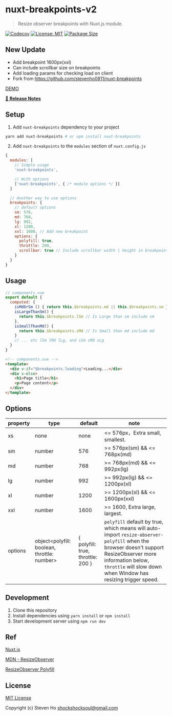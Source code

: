 # nuxt-breakpoints-v2

> Resize observer breakpoints with Nuxt.js module.


[![Codecov](https://codecov.io/gh/steven0811/nuxt-breakpoints/branch/master/graph/badge.svg)](https://codecov.io/gh/steven0811/nuxt-breakpoints)
[![License: MIT](https://img.shields.io/badge/License-MIT-yellow.svg)](https://opensource.org/licenses/MIT)
[![Package Size](https://img.shields.io/bundlephobia/minzip/nuxt-breakpoints)](https://nodei.co/npm/nuxt-breakpoints/)

## New Update
 - Add breakpoint 1600px(xxl)
 - Can include scrollbar size on breakpoints
 - Add loading params for checking load on client
 - Fork from https://github.com/stevenho0811/nuxt-breakpoints


[DEMO](https://steven0811.github.io/nuxt-breakpoints/)

[📖 **Release Notes**](./CHANGELOG.md)

## Setup

1. Add `nuxt-breakpoints` dependency to your project

```bash
yarn add nuxt-breakpoints # or npm install nuxt-breakpoints
```

2. Add `nuxt-breakpoints` to the `modules` section of `nuxt.config.js`

```js
{
  modules: [
    // Simple usage
    'nuxt-breakpoints',

    // With options
    ['nuxt-breakpoints', { /* module options */ }]
  ]

  // Another way to use options
  breakpoints: {
    // default options
    sm: 576,
    md: 768,
    lg: 992,
    xl: 1200,
    xxl: 1600, // Add new breakpoint
    options: {
      polyfill: true,
      throttle: 200,
      scrollbar: true // Include scrollbar width | height in breakpoints
    }
  }
}
```
## Usage
```js
// components.vue
export default {
  computed: {
    isMdOrSm () { return this.$breakpoints.md || this.$breakpoints.sm },
    isLargeThanSm() {
      return this.$breakpoints.lSm // Is Large than sm include sm
    },
    isSmallThanMd() {
      return this.$breakpoints.sMd // Is Small than md include md
    }
    // ... etc lSm lMd lLg, and sSm sMd sLg
  }
}
```

```html
<!-- components.vue -->
<template>
  <div v-if="$breakpoints.loading">Loading...</div>
  <div v-else>
    <h1>Page title</h1>
    <p>Page content</p>
  </div>
</template>
```

## Options
| property | type                                        | default                           | note                                                                                                                                                                                                                          |
|----------|---------------------------------------------|-----------------------------------|-------------------------------------------------------------------------------------------------------------------------------------------------------------------------------------------------------------------------------|
| xs       | none                                        | none                              | <= 576px，Extra small, smallest.                                                                                                                                                                                              |
| sm       | number                                      | 576                               | >= 576px(sm) && <= 768px(md)                                                                                                                                                                                                  |
| md       | number                                      | 768                               | >= 768px(md) && <= 992px(lg)                                                                                                                                                                                                  |
| lg       | number                                      | 992                               | >= 992px(lg) && <= 1200px(xl)                                                                                                                                                                                                 |
| xl       | number                                      | 1200                              | >= 1200px(xl) && <= 1600px(xxl)                                                                                                                                                                                              |
| xxl       | number                                      | 1600                              | >= 1600, Extra large, largest.                                                                                                                                                                                              |
| options  | object<polyfill: boolean, throttle: number> | { polyfill: true, throttle: 200 } | `polyfill` default by true, which means will auto-import `resize-observer-polyfill` when the browser doesn't support ResizeObserver more information below, `throttle` will slow down when Window has resizing trigger speed. |

## Development

1. Clone this repository
2. Install dependencies using `yarn install` or `npm install`
3. Start development server using `npm run dev`


## Ref
[Nuxt.js](https://nuxtjs.org)

[MDN - ResizeObserver](https://developer.mozilla.org/en-US/docs/Web/API/ResizeObserver)

[ResizeObserver Polyfill](https://github.com/que-etc/resize-observer-polyfill)




## License

[MIT License](./LICENSE)

Copyright (c) Steven Ho <shockshocksoul@gmail.com>
